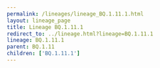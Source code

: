 ```yaml
---
permalink: /lineages/lineage_BQ.1.11.1.html
layout: lineage_page
title: Lineage BQ.1.11.1
redirect_to: ../lineage.html?lineage=BQ.1.11.1
lineage: BQ.1.11.1
parent: BQ.1.11
children: ['BQ.1.11.1']
---
```

